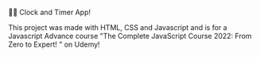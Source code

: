 👨‍💻 Clock and Timer App!

This project was made with HTML, CSS and Javascript and is for a Javascript Advance course "The Complete JavaScript Course 2022: From Zero to Expert! " on Udemy!
